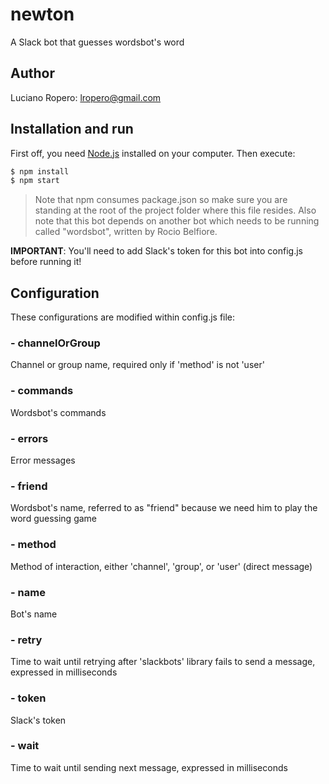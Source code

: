 # newton
A Slack bot that guesses wordsbot's word

## Author
Luciano Ropero: <lropero@gmail.com>

## Installation and run
First off, you need [Node.js](https://nodejs.org/) installed on your computer. Then execute:

```sh
$ npm install
$ npm start
```

> Note that npm consumes package.json so make sure you are standing at the root of the project folder where this file resides. Also note that this bot depends on another bot which needs to be running called "wordsbot", written by Rocio Belfiore.

**IMPORTANT**: You'll need to add Slack's token for this bot into config.js before running it!

## Configuration
These configurations are modified within config.js file:

### - channelOrGroup
Channel or group name, required only if 'method' is not 'user'

### - commands
Wordsbot's commands

### - errors
Error messages

### - friend
Wordsbot's name, referred to as "friend" because we need him to play the word guessing game

### - method
Method of interaction, either 'channel', 'group', or 'user' (direct message)

### - name
Bot's name

### - retry
Time to wait until retrying after 'slackbots' library fails to send a message, expressed in milliseconds

### - token
Slack's token

### - wait
Time to wait until sending next message, expressed in milliseconds
